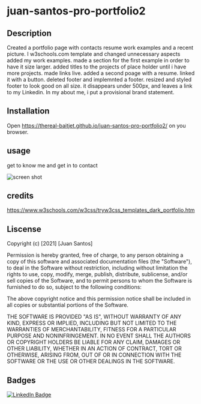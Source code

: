 # juan-santos-pro-portfolio2

## Description
Created a portfolio page with contacts resume work examples and a recent picture. I w3schools.com template and changed unnecessary aspects added my work examples. made a section for the first example in order to have it size larger. added titles to the projects of place holder until i have more projects. made links live. added a second poage with a resume. linked it with a button. deleted footer and implemnted a footer. resized and styled footer to look good on all size. it disappears under 500px, and leaves a link to my Linkedin. In my about me, i put a provisional brand statement. 

## Installation
Open https://thereal-baitjet.github.io/juan-santos-pro-portfolio2/ on you browser.

## usage 
get to know me and get in to contact

![screen shot](assets/images/screenshot.png) <!--dont forget to edit this -->

## credits

https://www.w3schools.com/w3css/tryw3css_templates_dark_portfolio.htm

## Liscense

Copyright (c) [2021] [Juan Santos]

Permission is hereby granted, free of charge, to any person obtaining a copy
of this software and associated documentation files (the "Software"), to deal
in the Software without restriction, including without limitation the rights
to use, copy, modify, merge, publish, distribute, sublicense, and/or sell
copies of the Software, and to permit persons to whom the Software is
furnished to do so, subject to the following conditions:

The above copyright notice and this permission notice shall be included in all
copies or substantial portions of the Software.

THE SOFTWARE IS PROVIDED "AS IS", WITHOUT WARRANTY OF ANY KIND, EXPRESS OR
IMPLIED, INCLUDING BUT NOT LIMITED TO THE WARRANTIES OF MERCHANTABILITY,
FITNESS FOR A PARTICULAR PURPOSE AND NONINFRINGEMENT. IN NO EVENT SHALL THE
AUTHORS OR COPYRIGHT HOLDERS BE LIABLE FOR ANY CLAIM, DAMAGES OR OTHER
LIABILITY, WHETHER IN AN ACTION OF CONTRACT, TORT OR OTHERWISE, ARISING FROM,
OUT OF OR IN CONNECTION WITH THE SOFTWARE OR THE USE OR OTHER DEALINGS IN THE
SOFTWARE.

## Badges

[![LinkedIn Badge](https://img.shields.io/badge/LinkedIn-Profile-informational?style=flat&logo=linkedin&logoColor=white&color=0D76A8)](https://www.linkedin.com/in/juan-santos-8380b0186/)



